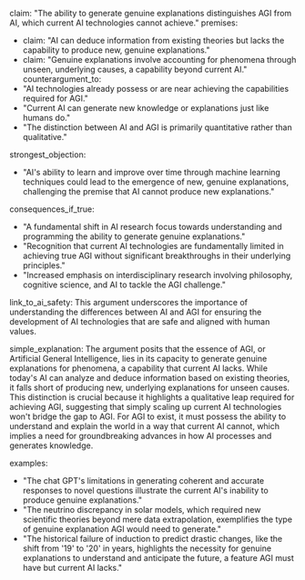 claim: "The ability to generate genuine explanations distinguishes AGI from AI, which current AI technologies cannot achieve."
premises:
  - claim: "AI can deduce information from existing theories but lacks the capability to produce new, genuine explanations."
  - claim: "Genuine explanations involve accounting for phenomena through unseen, underlying causes, a capability beyond current AI."
counterargument_to:
  - "AI technologies already possess or are near achieving the capabilities required for AGI."
  - "Current AI can generate new knowledge or explanations just like humans do."
  - "The distinction between AI and AGI is primarily quantitative rather than qualitative."

strongest_objection:
  - "AI's ability to learn and improve over time through machine learning techniques could lead to the emergence of new, genuine explanations, challenging the premise that AI cannot produce new explanations."

consequences_if_true:
  - "A fundamental shift in AI research focus towards understanding and programming the ability to generate genuine explanations."
  - "Recognition that current AI technologies are fundamentally limited in achieving true AGI without significant breakthroughs in their underlying principles."
  - "Increased emphasis on interdisciplinary research involving philosophy, cognitive science, and AI to tackle the AGI challenge."

link_to_ai_safety: This argument underscores the importance of understanding the differences between AI and AGI for ensuring the development of AI technologies that are safe and aligned with human values.

simple_explanation: The argument posits that the essence of AGI, or Artificial General Intelligence, lies in its capacity to generate genuine explanations for phenomena, a capability that current AI lacks. While today's AI can analyze and deduce information based on existing theories, it falls short of producing new, underlying explanations for unseen causes. This distinction is crucial because it highlights a qualitative leap required for achieving AGI, suggesting that simply scaling up current AI technologies won't bridge the gap to AGI. For AGI to exist, it must possess the ability to understand and explain the world in a way that current AI cannot, which implies a need for groundbreaking advances in how AI processes and generates knowledge.

examples:
  - "The chat GPT's limitations in generating coherent and accurate responses to novel questions illustrate the current AI's inability to produce genuine explanations."
  - "The neutrino discrepancy in solar models, which required new scientific theories beyond mere data extrapolation, exemplifies the type of genuine explanation AGI would need to generate."
  - "The historical failure of induction to predict drastic changes, like the shift from '19' to '20' in years, highlights the necessity for genuine explanations to understand and anticipate the future, a feature AGI must have but current AI lacks."